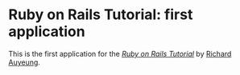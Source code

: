 # Ruby on Rails Tutorial: first application

This is the first application for the 
[*Ruby on Rails Tutorial*](http://railstutorial.org/)
by [Richard Auyeung](http://facebook.com/rauyeu1).
